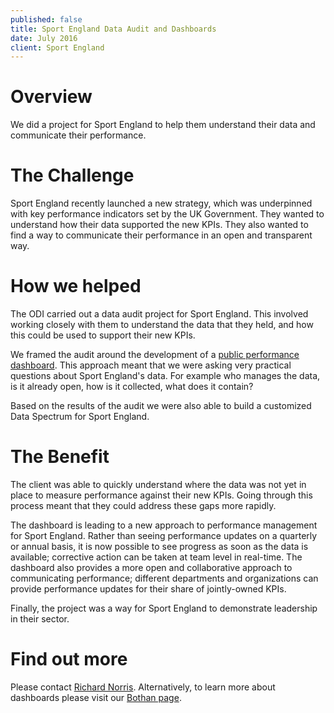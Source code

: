 ```yaml
---
published: false
title: Sport England Data Audit and Dashboards
date: July 2016
client: Sport England
---
```

# Overview
We did a project for Sport England to help them understand their data and communicate their performance.

# The Challenge
Sport England recently launched a new strategy, which was underpinned with key performance indicators set by the UK Government.  They wanted to understand how their data supported the new KPIs. They also wanted to find a way to communicate their performance in an open and transparent way.  

# How we helped
The ODI carried out a data audit project for Sport England. This involved working closely with them to understand the data that they held, and how this could be used to support their new KPIs.  

We framed the audit around the development of a [public performance dashboard](https://theodi.github.io/sport-england-dashboard/). This approach meant that we were asking very practical questions about Sport England's data.  For example who manages the data, is it already open, how is it collected, what does it contain?

Based on the results of the audit we were also able to build a customized Data Spectrum for Sport England.

# The Benefit
The client was able to quickly understand where the data was not yet in place to measure performance against their new KPIs.  Going through this process meant that they could address these gaps more rapidly.

The dashboard is leading to a new approach to performance management for Sport England.  Rather than seeing performance updates on a quarterly or annual basis, it is now possible to see progress as soon as the data is available; corrective action can be taken at team level in real-time.  The dashboard also provides a more open and collaborative approach to communicating performance; different departments and organizations can provide performance updates for their share of jointly-owned KPIs.

Finally, the project was a way for Sport England to demonstrate leadership in their sector.  

# Find out more
Please contact [Richard Norris](theodi.github.io/team/richard-norris).  Alternatively, to learn more about dashboards please visit our [Bothan page](theodi.github.io/tools/bothan).
